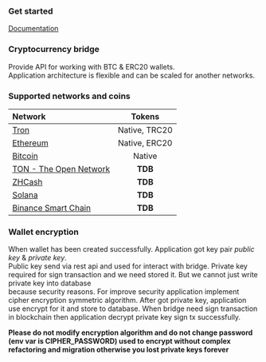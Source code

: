 ### Get started

[Documentation](https://docs.chain-control.ru)

### Cryptocurrency bridge

Provide API for working with BTC & ERC20 wallets.  
Application architecture is flexible and can be scaled for another networks.

### Supported networks and coins

| Network                                             |    Tokens     |
|:----------------------------------------------------|:-------------:|
| [Tron](https://tron.network/)                       | Native, TRC20 |
| [Ethereum](https://ethereum.org/en/)                | Native, ERC20 |
| [Bitcoin](https://developer.bitcoin.org/index.html) |    Native     |
| [TON - The Open Network](https://ton.org/)          |    **TDB**    |
| [ZHCash](https://zh.cash/)                          |    **TDB**    |
| [Solana](https://solana.com/)                       |    **TDB**    |
| [Binance Smart Chain](https://bscscan.com/)         |    **TDB**    |

### Wallet encryption

When wallet has been created successfully. Application got key pair *public key* & *private key*.  
Public key send via rest api and used for interact with bridge. 
Private key required for sign transaction and we need stored it. But we cannot just write private key into database  
because security reasons. For improve security application implement cipher encryption symmetric algorithm.
After got private key, application use encrypt for it and store to database. 
When bridge need sign transaction in blockchain then application decrypt private key sign tx successfully.

**Please do not modify encryption algorithm and do not change password (env var is CIPHER_PASSWORD) used
to encrypt without complex refactoring and migration otherwise you lost private keys forever**



